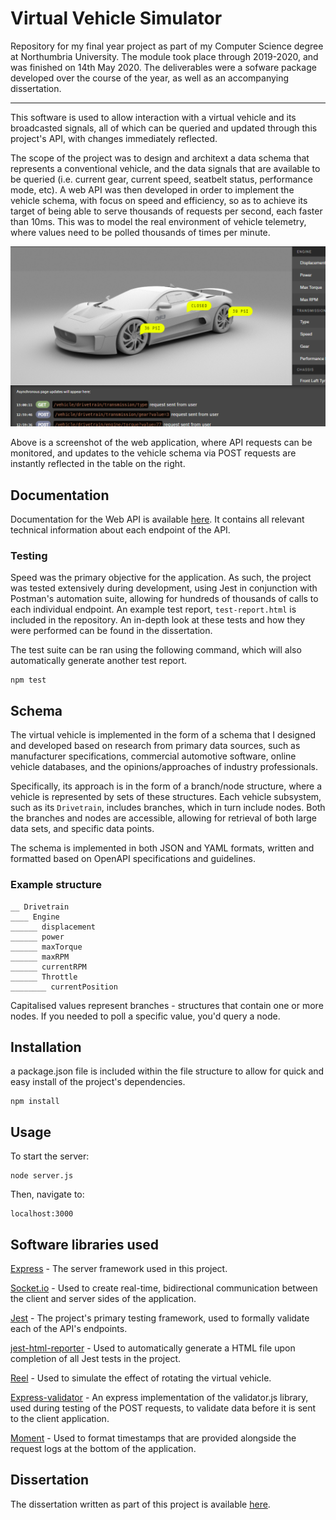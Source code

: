 # Virtual Vehicle Simulator

Repository for my final year project as part of my Computer Science degree at Northumbria University. 
The module took place through 2019-2020, and was finished on 14th May 2020. The deliverables were a sofware package developed over the course of the year, as well as an accompanying dissertation.

---

This software is used to allow interaction with a virtual vehicle and its broadcasted signals, all of which can be queried and updated through this project's API, with changes immediately reflected. 

The scope of the project was to design and architext a data schema that represents a conventional vehicle, and the data signals that are available to be queried (i.e. current gear, current speed, seatbelt status, performance mode, etc). A web API was then developed in order to implement the vehicle schema, with focus on speed and efficiency, so as to achieve its target of being able to serve thousands of requests per second, each faster than 10ms. This was to model the real environment of vehicle telemetry, where values need to be polled thousands of times per minute.

![image of the web application](https://github.com/cnopt/vehicle-simulator/blob/master/updated-application-preview.png?raw=true)

Above is a screenshot of the web application, where API requests can be monitored, and updates to the vehicle schema via POST requests are instantly reflected in the table on the right.


## Documentation
Documentation for the Web API is available [here](https://documenter.getpostman.com/view/10442312/SzmiWw6e). It contains all relevant technical information about each endpoint of the API.

### Testing
Speed was the primary objective for the application. As such, the project was tested extensively during development, using Jest in conjunction with Postman's automation suite, allowing for hundreds of thousands of calls to each individual endpoint. An example test report, `test-report.html` is included in the repository. An in-depth look at these tests and how they were performed can be found in the dissertation.

The test suite can be ran using the following command, which will also automatically generate another test report.
```
npm test
```

## Schema

The virtual vehicle is implemented in the form of a schema that I designed and developed based on research from primary data sources, such as manufacturer specifications, commercial automotive software, online vehicle databases, and the opinions/approaches of industry professionals.

Specifically, its approach is in the form of a branch/node structure, where a vehicle is represented by sets of these structures. Each vehicle subsystem, such as its `Drivetrain`, includes branches, which in turn include nodes. Both the branches and nodes are accessible, allowing for retrieval of both large data sets, and specific data points.

The schema is implemented in both JSON and YAML formats, written and formatted based on OpenAPI specifications and guidelines.

### Example structure

```
__ Drivetrain
____ Engine
______ displacement
______ power
______ maxTorque
______ maxRPM
______ currentRPM
______ Throttle
________ currentPosition
```

Capitalised values represent branches - structures that contain one or more nodes. If you needed to poll a specific value, you'd query a node.



## Installation

a package.json file is included within the file structure to allow for quick and easy install of the project's dependencies.

```
npm install
```

## Usage
To start the server:

```
node server.js
```
Then, navigate to:
```
localhost:3000
```




## Software libraries used
[Express](expressjs.com) - The server framework used in this project.

[Socket.io](socket.io) - Used to create real-time, bidirectional communication between the client and server sides of the application.

[Jest](jestjs.io) - The project's primary testing framework, used to formally validate each of the API's endpoints.

[jest-html-reporter](npmjs.com/package/jest-html-reporter) - Used to automatically generate a HTML file upon completion of all Jest tests in the project.

[Reel](http://jquery.vostrel.cz/reel) - Used to simulate the effect of rotating the virtual vehicle.

[Express-validator](express-validator.github.io/docs/) - An express implementation of the validator.js library, used during testing of the POST requests, to validate data before it is sent to the client application.

[Moment](momentjs.com) - Used to format timestamps that are provided alongside the request logs at the bottom of the application.

## Dissertation
The dissertation written as part of this project is available [here](https://drive.google.com/file/d/1KNhsxaYZYLcLa7iDxkAFc2tcmz0X4Qgq/view?usp=sharing).
